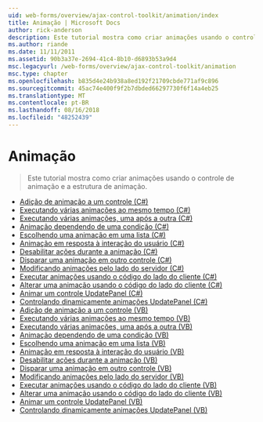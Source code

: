 ```yaml
---
uid: web-forms/overview/ajax-control-toolkit/animation/index
title: Animação | Microsoft Docs
author: rick-anderson
description: Este tutorial mostra como criar animações usando o controle de animação e a estrutura de animação.
ms.author: riande
ms.date: 11/11/2011
ms.assetid: 90b3a37e-2694-41c4-8b10-d6893b53a9d4
msc.legacyurl: /web-forms/overview/ajax-control-toolkit/animation
msc.type: chapter
ms.openlocfilehash: b835d4e24b938a8ed192f21709cbde771af9c896
ms.sourcegitcommit: 45ac74e400f9f2b7dbded66297730f6f14a4eb25
ms.translationtype: MT
ms.contentlocale: pt-BR
ms.lasthandoff: 08/16/2018
ms.locfileid: "48252439"
---
```

<a name="animation"></a>Animação
====================
> Este tutorial mostra como criar animações usando o controle de animação e a estrutura de animação.


- [Adição de animação a um controle (C#)](adding-animation-to-a-control-cs.md)
- [Executando várias animações ao mesmo tempo (C#)](executing-several-animations-at-the-same-time-cs.md)
- [Executando várias animações, uma após a outra (C#)](executing-several-animations-after-each-other-cs.md)
- [Animação dependendo de uma condição (C#)](animation-depending-on-a-condition-cs.md)
- [Escolhendo uma animação em uma lista (C#)](picking-one-animation-out-of-a-list-cs.md)
- [Animação em resposta à interação do usuário (C#)](animating-in-response-to-user-interaction-cs.md)
- [Desabilitar ações durante a animação (C#)](disabling-actions-during-animation-cs.md)
- [Disparar uma animação em outro controle (C#)](triggering-an-animation-in-another-control-cs.md)
- [Modificando animações pelo lado do servidor (C#)](modifying-animations-from-the-server-side-cs.md)
- [Executar animações usando o código do lado do cliente (C#)](executing-animations-using-client-side-code-cs.md)
- [Alterar uma animação usando o código do lado do cliente (C#)](changing-an-animation-using-client-side-code-cs.md)
- [Animar um controle UpdatePanel (C#)](animating-an-updatepanel-control-cs.md)
- [Controlando dinamicamente animações UpdatePanel (C#)](dynamically-controlling-updatepanel-animations-cs.md)
- [Adição de animação a um controle (VB)](adding-animation-to-a-control-vb.md)
- [Executando várias animações ao mesmo tempo (VB)](executing-several-animations-at-the-same-time-vb.md)
- [Executando várias animações, uma após a outra (VB)](executing-several-animations-after-each-other-vb.md)
- [Animação dependendo de uma condição (VB)](animation-depending-on-a-condition-vb.md)
- [Escolhendo uma animação em uma lista (VB)](picking-one-animation-out-of-a-list-vb.md)
- [Animação em resposta à interação do usuário (VB)](animating-in-response-to-user-interaction-vb.md)
- [Desabilitar ações durante a animação (VB)](disabling-actions-during-animation-vb.md)
- [Disparar uma animação em outro controle (VB)](triggering-an-animation-in-another-control-vb.md)
- [Modificando animações pelo lado do servidor (VB)](modifying-animations-from-the-server-side-vb.md)
- [Executar animações usando o código do lado do cliente (VB)](executing-animations-using-client-side-code-vb.md)
- [Alterar uma animação usando o código do lado do cliente (VB)](changing-an-animation-using-client-side-code-vb.md)
- [Animar um controle UpdatePanel (VB)](animating-an-updatepanel-control-vb.md)
- [Controlando dinamicamente animações UpdatePanel (VB)](dynamically-controlling-updatepanel-animations-vb.md)

